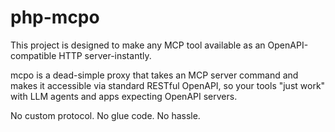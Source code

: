 # php-mcpo

This project is designed to make any MCP tool available as an OpenAPI-compatible HTTP server-instantly.

mcpo is a dead-simple proxy that takes an MCP server command and makes it accessible via standard RESTful OpenAPI, so your tools "just work" with LLM agents and apps expecting OpenAPI servers.

No custom protocol. No glue code. No hassle.
